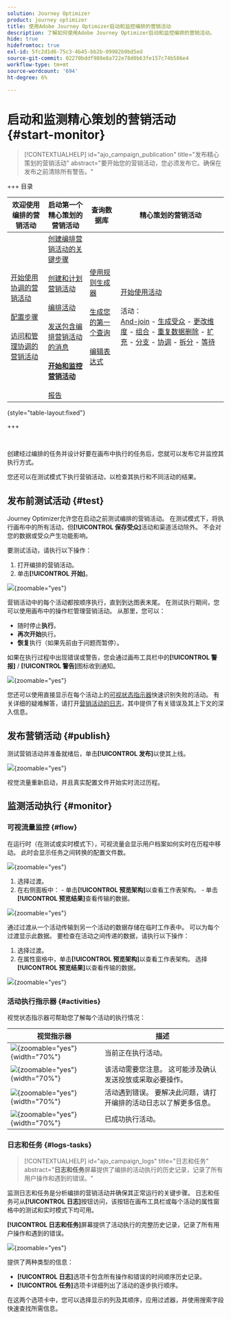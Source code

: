 ```yaml
---
solution: Journey Optimizer
product: journey optimizer
title: 使用Adobe Journey Optimizer启动和监控编排的营销活动
description: 了解如何使用Adobe Journey Optimizer启动和监控编排的营销活动。
hide: true
hidefromtoc: true
exl-id: 5fc2d1d6-75c3-4b45-bb2b-09982b9bd5ed
source-git-commit: 02270bddf988e8a722e78d0b63fe157c74b586e4
workflow-type: tm+mt
source-wordcount: '694'
ht-degree: 6%

---
```


# 启动和监测精心策划的营销活动 {#start-monitor}

>[!CONTEXTUALHELP]
>id="ajo_campaign_publication"
>title="发布精心策划的营销活动"
>abstract="要开始您的营销活动，您必须发布它。确保在发布之前清除所有警告。"

+++ 目录

| 欢迎使用编排的营销活动 | 启动第一个精心策划的营销活动 | 查询数据库 | 精心策划的营销活动 |
|---|---|---|---|
| [开始使用协调的营销活动](gs-orchestrated-campaigns.md)<br/><br/>[配置步骤](configuration-steps.md)<br/><br/>[访问和管理协调的营销活动](access-manage-orchestrated-campaigns.md) | [创建编排营销活动的关键步骤](gs-campaign-creation.md)<br/><br/>[创建和计划营销活动](create-orchestrated-campaign.md)<br/><br/>[编排活动](orchestrate-activities.md)<br/><br/>[发送包含编排营销活动的消息](send-messages.md)<br/><br/><b>[开始和监控营销活动](start-monitor-campaigns.md)</b><br/><br/>[报告](reporting-campaigns.md) | [使用规则生成器](orchestrated-rule-builder.md)<br/><br/>[生成您的第一个查询](build-query.md)<br/><br/>[编辑表达式](edit-expressions.md) | [开始使用活动](activities/about-activities.md)<br/><br/>活动：<br/>[And-join](activities/and-join.md) - [生成受众](activities/build-audience.md) - [更改维度](activities/change-dimension.md) - [组合](activities/combine.md) - [重复数据删除](activities/deduplication.md) - [扩充](activities/enrichment.md) - [分支](activities/fork.md) - [协调](activities/reconciliation.md) - [拆分](activities/split.md) - [等待](activities/wait.md) |

{style="table-layout:fixed"}

+++

<br/>

创建经过编排的任务并设计好要在画布中执行的任务后，您就可以发布它并监控其执行方式。

您还可以在测试模式下执行营销活动，以检查其执行和不同活动的结果。

## 发布前测试活动 {#test}

Journey Optimizer允许您在启动之前测试编排的营销活动。 在测试模式下，将执行画布中的所有活动，但&#x200B;**[!UICONTROL 保存受众]**&#x200B;活动和渠道活动除外。 不会对您的数据或受众产生功能影响。

要测试活动，请执行以下操作：

1. 打开编排的营销活动。
2. 单击&#x200B;**[!UICONTROL 开始]**。

![](assets/campaign-start.png){zoomable="yes"}

营销活动中的每个活动都按顺序执行，直到到达图表末尾。 在测试执行期间，您可以使用画布中的操作栏管理营销活动。 从那里，您可以：

* 随时停止&#x200B;**执行**。
* **再次开始**&#x200B;执行。
* **恢复**&#x200B;执行（如果先前由于问题而暂停）。

如果在执行过程中出现错误或警告，您会通过画布工具栏中的&#x200B;**[!UICONTROL 警报]** / **[!UICONTROL 警告]**&#x200B;图标收到通知。

![](assets/campaign-warning.png){zoomable="yes"}

您还可以使用直接显示在每个活动上的[可视状态指示器](#activities)快速识别失败的活动。 有关详细的疑难解答，请打开[营销活动的日志](#logs-tasks)，其中提供了有关错误及其上下文的深入信息。

## 发布营销活动 {#publish}

测试营销活动并准备就绪后，单击&#x200B;**[!UICONTROL 发布]**&#x200B;以使其上线。

![](assets/campaign-publish.png){zoomable="yes"}

视觉流量重新启动，并且真实配置文件开始实时流过历程。

## 监测活动执行 {#monitor}

### 可视流量监控 {#flow}

在运行时（在测试或实时模式下），可视流量会显示用户档案如何实时在历程中移动。 此时会显示任务之间转换的配置文件数。

![](assets/workflow-execution.png){zoomable="yes"}

1. 选择过渡。
1. 在右侧面板中：
&#x200B;- 单击&#x200B;**[!UICONTROL 预览架构]**&#x200B;以查看工作表架构。
&#x200B;- 单击&#x200B;**[!UICONTROL 预览结果]**&#x200B;查看传输的数据。

![](assets/transition.png){zoomable="yes"}

通过过渡从一个活动传输到另一个活动的数据存储在临时工作表中。 可以为每个过渡显示此数据。 要检查在活动之间传递的数据，请执行以下操作：

1. 选择过渡。
1. 在属性窗格中，单击&#x200B;**[!UICONTROL 预览架构]**&#x200B;以查看工作表架构。 选择&#x200B;**[!UICONTROL 预览结果]**&#x200B;以查看传输的数据。

![](assets/transition.png){zoomable="yes"}

### 活动执行指示器 {#activities}

视觉状态指示器可帮助您了解每个活动的执行情况：

| 视觉指示器 | 描述 |
|-----|------------|
| ![](assets/activity-status-pending.png){zoomable="yes"}{width="70%"} | 当前正在执行活动。 |
| ![](assets/activity-status-orange.png){zoomable="yes"}{width="70%"} | 该活动需要您注意。 这可能涉及确认发送投放或采取必要操作。 |
| ![](assets/activity-status-red.png){zoomable="yes"}{width="70%"} | 活动遇到错误。 要解决此问题，请打开编排的活动日志以了解更多信息。 |
| ![](assets/activity-status-green.png){zoomable="yes"}{width="70%"} | 已成功执行活动。 |

### 日志和任务 {#logs-tasks}

>[!CONTEXTUALHELP]
>id="ajo_campaign_logs"
>title="日志和任务"
>abstract="**日志和任务**&#x200B;屏幕提供了编排的活动执行的历史记录，记录了所有用户操作和遇到的错误。"

监测日志和任务是分析编排的营销活动并确保其正常运行的关键步骤。 日志和任务可从&#x200B;**[!UICONTROL 日志]**&#x200B;按钮访问，该按钮在画布工具栏或每个活动的属性窗格中的测试和实时模式下均可用。

**[!UICONTROL 日志和任务]**&#x200B;屏幕提供了活动执行的完整历史记录，记录了所有用户操作和遇到的错误。

![](assets/workflow-logs.png){zoomable="yes"}

提供了两种类型的信息：

* **[!UICONTROL 日志]**&#x200B;选项卡包含所有操作和错误的时间顺序历史记录。
* **[!UICONTROL 任务]**&#x200B;选项卡详细列出了活动的逐步执行顺序。

在这两个选项卡中，您可以选择显示的列及其顺序，应用过滤器，并使用搜索字段快速查找所需信息。
